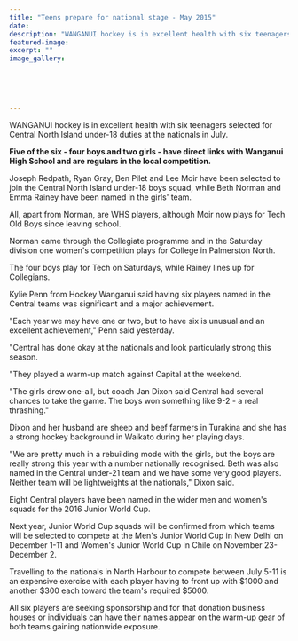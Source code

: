 ```yaml
---
title: "Teens prepare for national stage - May 2015"
date: 
description: "WANGANUI hockey is in excellent health with six teenagers selected for Central North Island under-18 duties at the nationals in July, from Wanganui Chronicle article on 28/5/15..."
featured-image: 
excerpt: ""
image_gallery:
    
    
    
    
    
---
```


<p>WANGANUI hockey is in excellent health with six teenagers selected for Central North Island under-18 duties at the nationals in July.</p>
<p><strong>Five of the six - four boys and two girls - have direct links with Wanganui High School and are regulars in the local competition.</strong></p>
<p>Joseph Redpath, Ryan Gray, Ben Pilet and Lee Moir have been selected to join the Central North Island under-18 boys squad, while Beth Norman and Emma Rainey have been named in the girls' team.</p>
<p>All, apart from Norman, are WHS players, although Moir now plays for Tech Old Boys since leaving school.</p>
<p>Norman came through the Collegiate programme and in the Saturday division one women's competition plays for College in Palmerston North.</p>
<p>The four boys play for Tech on Saturdays, while Rainey lines up for Collegians.</p>
<p>Kylie Penn from Hockey Wanganui said having six players named in the Central teams was significant and a major achievement.</p>
<p>"Each year we may have one or two, but to have six is unusual and an excellent achievement," Penn said yesterday.</p>
<p>"Central has done okay at the nationals and look particularly strong this season.</p>
<p>"They played a warm-up match against Capital at the weekend.</p>
<p>"The girls drew one-all, but coach Jan Dixon said Central had several chances to take the game. The boys won something like 9-2 - a real thrashing."</p>
<p>Dixon and her husband are sheep and beef farmers in Turakina and she has a strong hockey background in Waikato during her playing days.</p>
<p>"We are pretty much in a rebuilding mode with the girls, but the boys are really strong this year with a number nationally recognised. Beth was also named in the Central under-21 team and we have some very good players. Neither team will be lightweights at the nationals," Dixon said.</p>
<p>Eight Central players have been named in the wider men and women's squads for the 2016 Junior World Cup.</p>
<p>Next year, Junior World Cup squads will be confirmed from which teams will be selected to compete at the Men's Junior World Cup in New Delhi on December 1-11 and Women's Junior World Cup in Chile on November 23-December 2.</p>
<p>Travelling to the nationals in North Harbour to compete between July 5-11 is an expensive exercise with each player having to front up with $1000 and another $300 each toward the team's required $5000.</p>
<p>All six players are seeking sponsorship and for that donation business houses or individuals can have their names appear on the warm-up gear of both teams gaining nationwide exposure.</p>

